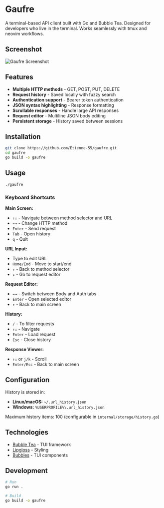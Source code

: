 # Gaufre

A terminal-based API client built with Go and Bubble Tea. 
Designed for developers who live in the terminal.
Works seamlessly with tmux and neovim workflows.

## Screenshot

![Gaufre Screenshot](screenshot.png)

## Features

- **Multiple HTTP methods** - GET, POST, PUT, DELETE
- **Request history** - Saved locally with fuzzy search
- **Authentication support** - Bearer token authentication
- **JSON syntax highlighting** - Response formatting
- **Scrollable responses** - Handle large API responses
- **Request editor** - Multiline JSON body editing
- **Persistent storage** - History saved between sessions

## Installation
```bash
git clone https://github.com/Etienne-55/gaufre.git
cd gaufre
go build -o gaufre
```

## Usage
```bash
./gaufre
```

### Keyboard Shortcuts

**Main Screen:**
- `↑↓` - Navigate between method selector and URL
- `←→` - Change HTTP method
- `Enter` - Send request
- `Tab` - Open history
- `q` - Quit

**URL Input:**
- Type to edit URL
- `Home/End` - Move to start/end
- `↑` - Back to method selector
- `↓` - Go to request editor

**Request Editor:**
- `←→` - Switch between Body and Auth tabs
- `Enter` - Open selected editor
- `↑` - Back to main screen

**History:**
- `/` - To filter requests 
- `↑↓` - Navigate
- `Enter` - Load request
- `Esc` - Close history

**Response Viewer:**
- `↑↓` or `j/k` - Scroll
- `Enter/Esc` - Back to main screen

## Configuration

History is stored in:
- **Linux/macOS:** `~/.url_history.json`
- **Windows:** `%USERPROFILE%\.url_history.json`

Maximum history items: 100 (configurable in `internal/storage/history.go`)

## Technologies

- [Bubble Tea](https://github.com/charmbracelet/bubbletea) - TUI framework
- [Lipgloss](https://github.com/charmbracelet/lipgloss) - Styling
- [Bubbles](https://github.com/charmbracelet/bubbles) - TUI components

## Development
```bash
# Run
go run .

# Build
go build -o gaufre
